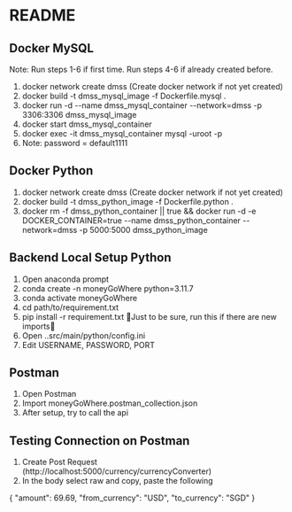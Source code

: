 # README

## Docker MySQL

Note: Run steps 1-6 if first time. Run steps 4-6 if already created before.

1. docker network create dmss (Create docker network if not yet created)
2. docker build -t dmss_mysql_image -f Dockerfile.mysql .
3. docker run -d --name dmss_mysql_container --network=dmss -p 3306:3306 dmss_mysql_image
4. docker start dmss_mysql_container
5. docker exec -it dmss_mysql_container mysql -uroot -p
6. Note: password = default1111

## Docker Python

1. docker network create dmss (Create docker network if not yet created)
2. docker build -t dmss_python_image -f Dockerfile.python .
3. docker rm -f dmss_python_container || true && docker run -d -e DOCKER_CONTAINER=true --name dmss_python_container --network=dmss -p 5000:5000 dmss_python_image

## Backend Local Setup Python

1. Open anaconda prompt
2. conda create -n moneyGoWhere python=3.11.7
3. conda activate moneyGoWhere
4. cd path/to/requirement.txt
5. pip install -r requirement.txt 🎇Just to be sure, run this if there are new imports🎇
6. Open ..src/main/python/config.ini
7. Edit USERNAME, PASSWORD, PORT

## Postman

1. Open Postman
2. Import moneyGoWhere.postman_collection.json
3. After setup, try to call the api

## Testing Connection on Postman

1. Create Post Request (http://localhost:5000/currency/currencyConverter)
2. In the body select raw and copy, paste the following

{
"amount": 69.69,
"from_currency": "USD",
"to_currency": "SGD"
}
